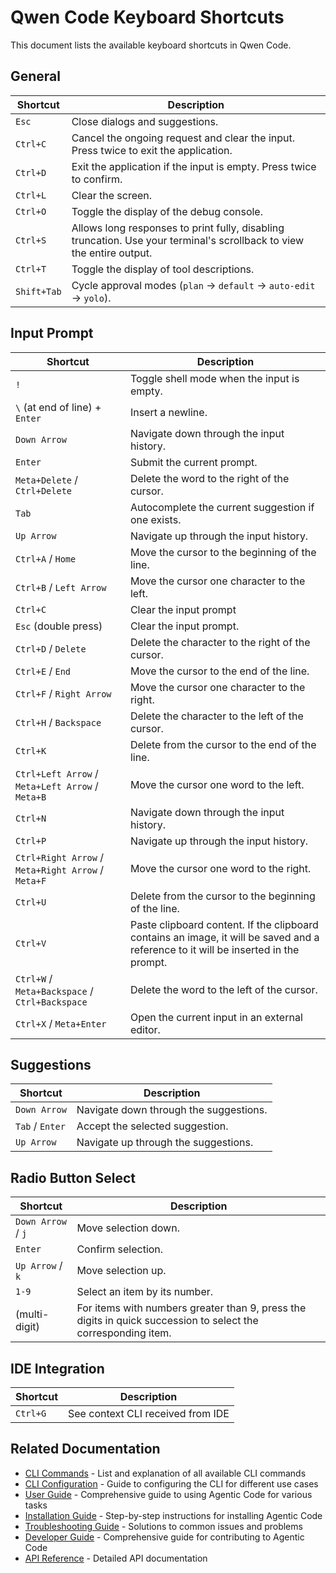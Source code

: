# Qwen Code Keyboard Shortcuts

This document lists the available keyboard shortcuts in Qwen Code.

## General

| Shortcut    | Description                                                                                                           |
| ----------- | --------------------------------------------------------------------------------------------------------------------- |
| `Esc`       | Close dialogs and suggestions.                                                                                        |
| `Ctrl+C`    | Cancel the ongoing request and clear the input. Press twice to exit the application.                                  |
| `Ctrl+D`    | Exit the application if the input is empty. Press twice to confirm.                                                   |
| `Ctrl+L`    | Clear the screen.                                                                                                     |
| `Ctrl+O`    | Toggle the display of the debug console.                                                                              |
| `Ctrl+S`    | Allows long responses to print fully, disabling truncation. Use your terminal's scrollback to view the entire output. |
| `Ctrl+T`    | Toggle the display of tool descriptions.                                                                              |
| `Shift+Tab` | Cycle approval modes (`plan` → `default` → `auto-edit` → `yolo`).                                                     |

## Input Prompt

| Shortcut                                           | Description                                                                                                                         |
| -------------------------------------------------- | ----------------------------------------------------------------------------------------------------------------------------------- |
| `!`                                                | Toggle shell mode when the input is empty.                                                                                          |
| `\` (at end of line) + `Enter`                     | Insert a newline.                                                                                                                   |
| `Down Arrow`                                       | Navigate down through the input history.                                                                                            |
| `Enter`                                            | Submit the current prompt.                                                                                                          |
| `Meta+Delete` / `Ctrl+Delete`                      | Delete the word to the right of the cursor.                                                                                         |
| `Tab`                                              | Autocomplete the current suggestion if one exists.                                                                                  |
| `Up Arrow`                                         | Navigate up through the input history.                                                                                              |
| `Ctrl+A` / `Home`                                  | Move the cursor to the beginning of the line.                                                                                       |
| `Ctrl+B` / `Left Arrow`                            | Move the cursor one character to the left.                                                                                          |
| `Ctrl+C`                                           | Clear the input prompt                                                                                                              |
| `Esc` (double press)                               | Clear the input prompt.                                                                                                             |
| `Ctrl+D` / `Delete`                                | Delete the character to the right of the cursor.                                                                                    |
| `Ctrl+E` / `End`                                   | Move the cursor to the end of the line.                                                                                             |
| `Ctrl+F` / `Right Arrow`                           | Move the cursor one character to the right.                                                                                         |
| `Ctrl+H` / `Backspace`                             | Delete the character to the left of the cursor.                                                                                     |
| `Ctrl+K`                                           | Delete from the cursor to the end of the line.                                                                                      |
| `Ctrl+Left Arrow` / `Meta+Left Arrow` / `Meta+B`   | Move the cursor one word to the left.                                                                                               |
| `Ctrl+N`                                           | Navigate down through the input history.                                                                                            |
| `Ctrl+P`                                           | Navigate up through the input history.                                                                                              |
| `Ctrl+Right Arrow` / `Meta+Right Arrow` / `Meta+F` | Move the cursor one word to the right.                                                                                              |
| `Ctrl+U`                                           | Delete from the cursor to the beginning of the line.                                                                                |
| `Ctrl+V`                                           | Paste clipboard content. If the clipboard contains an image, it will be saved and a reference to it will be inserted in the prompt. |
| `Ctrl+W` / `Meta+Backspace` / `Ctrl+Backspace`     | Delete the word to the left of the cursor.                                                                                          |
| `Ctrl+X` / `Meta+Enter`                            | Open the current input in an external editor.                                                                                       |

## Suggestions

| Shortcut        | Description                            |
| --------------- | -------------------------------------- |
| `Down Arrow`    | Navigate down through the suggestions. |
| `Tab` / `Enter` | Accept the selected suggestion.        |
| `Up Arrow`      | Navigate up through the suggestions.   |

## Radio Button Select

| Shortcut           | Description                                                                                                   |
| ------------------ | ------------------------------------------------------------------------------------------------------------- |
| `Down Arrow` / `j` | Move selection down.                                                                                          |
| `Enter`            | Confirm selection.                                                                                            |
| `Up Arrow` / `k`   | Move selection up.                                                                                            |
| `1-9`              | Select an item by its number.                                                                                 |
| (multi-digit)      | For items with numbers greater than 9, press the digits in quick succession to select the corresponding item. |

## IDE Integration

| Shortcut | Description                       |
| -------- | --------------------------------- |
| `Ctrl+G` | See context CLI received from IDE |

## Related Documentation

- [CLI Commands](./cli/commands.md) - List and explanation of all available CLI commands
- [CLI Configuration](./cli/configuration.md) - Guide to configuring the CLI for different use cases
- [User Guide](./user/user-guide.md) - Comprehensive guide to using Agentic Code for various tasks
- [Installation Guide](./user/installation.md) - Step-by-step instructions for installing Agentic Code
- [Troubleshooting Guide](./user/troubleshooting.md) - Solutions to common issues and problems
- [Developer Guide](./developer/development-guide.md) - Comprehensive guide for contributing to Agentic Code
- [API Reference](./developer/api-reference.md) - Detailed API documentation
